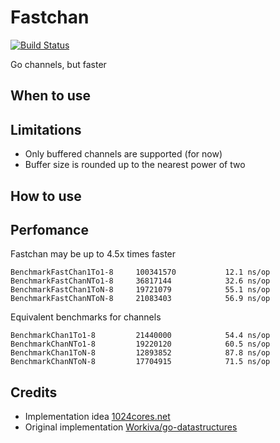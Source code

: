 # Fastchan
[![Build Status](https://travis-ci.org/tna0y/Python-random-module-cracker.svg?branch=master)](https://travis-ci.org/tna0y/Python-random-module-cracker)

Go channels, but faster
## When to use
## Limitations
* Only buffered channels are supported (for now)
* Buffer size is rounded up to the nearest power of two
## How to use
## Perfomance
Fastchan may be up to 4.5x times faster

```
BenchmarkFastChan1To1-8   	100341570	        12.1 ns/op
BenchmarkFastChanNTo1-8   	36817144	        32.6 ns/op
BenchmarkFastChan1ToN-8   	19721079	        55.1 ns/op
BenchmarkFastChanNToN-8   	21083403	        56.9 ns/op
```
Equivalent benchmarks for channels
```
BenchmarkChan1To1-8       	21440000	        54.4 ns/op
BenchmarkChanNTo1-8       	19220120	        60.5 ns/op
BenchmarkChan1ToN-8       	12893852	        87.8 ns/op
BenchmarkChanNToN-8       	17704915	        71.5 ns/op
```
## Credits
* Implementation idea [1024cores.net](http://www.1024cores.net/home/lock-free-algorithms/queues/bounded-mpmc-queue)
* Original implementation [Workiva/go-datastructures](https://github.com/Workiva/go-datastructures/blob/master/queue/ring.go)